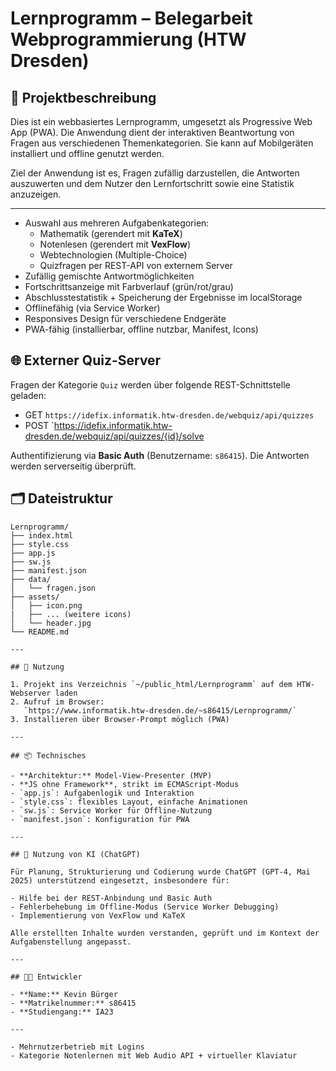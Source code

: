 # Lernprogramm – Belegarbeit Webprogrammierung (HTW Dresden)

## 🧾 Projektbeschreibung

Dies ist ein webbasiertes Lernprogramm, umgesetzt als Progressive Web App (PWA). Die Anwendung dient der interaktiven Beantwortung von Fragen aus verschiedenen Themenkategorien. Sie kann auf Mobilgeräten installiert und offline genutzt werden.

Ziel der Anwendung ist es, Fragen zufällig darzustellen, die Antworten auszuwerten und dem Nutzer den Lernfortschritt sowie eine Statistik anzuzeigen.

---

- Auswahl aus mehreren Aufgabenkategorien:
  - Mathematik (gerendert mit **KaTeX**)
  - Notenlesen (gerendert mit **VexFlow**)
  - Webtechnologien (Multiple-Choice)
  - Quizfragen per REST-API von externem Server
- Zufällig gemischte Antwortmöglichkeiten
- Fortschrittsanzeige mit Farbverlauf (grün/rot/grau)
- Abschlusstestatistik + Speicherung der Ergebnisse im localStorage
- Offlinefähig (via Service Worker)
- Responsives Design für verschiedene Endgeräte
- PWA-fähig (installierbar, offline nutzbar, Manifest, Icons)

## 🌐 Externer Quiz-Server
Fragen der Kategorie `Quiz` werden über folgende REST-Schnittstelle geladen:
- GET `https://idefix.informatik.htw-dresden.de/webquiz/api/quizzes`
- POST `https://idefix.informatik.htw-dresden.de/webquiz/api/quizzes/{id}/solve


Authentifizierung via **Basic Auth** (Benutzername: `s86415`). Die Antworten werden serverseitig überprüft.

## 🗂️ Dateistruktur

```
Lernprogramm/
├── index.html
├── style.css
├── app.js
├── sw.js
├── manifest.json
├── data/
│   └── fragen.json
├── assets/
│   ├── icon.png
|   ├── ... (weitere icons)
│   └── header.jpg
└── README.md

---

## 🚀 Nutzung

1. Projekt ins Verzeichnis `~/public_html/Lernprogramm` auf dem HTW-Webserver laden
2. Aufruf im Browser:  
   `https://www.informatik.htw-dresden.de/~s86415/Lernprogramm/`
3. Installieren über Browser-Prompt möglich (PWA)

---

## 📦 Technisches

- **Architektur:** Model-View-Presenter (MVP)
- **JS ohne Framework**, strikt im ECMAScript-Modus
- `app.js`: Aufgabenlogik und Interaktion
- `style.css`: flexibles Layout, einfache Animationen
- `sw.js`: Service Worker für Offline-Nutzung
- `manifest.json`: Konfiguration für PWA

---

## 🤖 Nutzung von KI (ChatGPT)

Für Planung, Strukturierung und Codierung wurde ChatGPT (GPT-4, Mai 2025) unterstützend eingesetzt, insbesondere für:

- Hilfe bei der REST-Anbindung und Basic Auth
- Fehlerbehebung im Offline-Modus (Service Worker Debugging)
- Implementierung von VexFlow und KaTeX

Alle erstellten Inhalte wurden verstanden, geprüft und im Kontext der Aufgabenstellung angepasst.

---

## 👨‍💻 Entwickler

- **Name:** Kevin Bürger
- **Matrikelnummer:** s86415
- **Studiengang:** IA23

---

- Mehrnutzerbetrieb mit Logins
- Kategorie Notenlernen mit Web Audio API + virtueller Klaviatur
